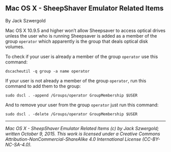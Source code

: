 ## Mac OS X - SheepShaver Emulator Related Items

By Jack Szwergold

Mac OS X 10.9.5 and higher won’t allow Sheepsaver to access optical drives unless the user who is running Sheepsaver is added as a member of the group `operator` which apparently is the group that deals optical disk volumes.

To check if your user is already a member of the group `operator` use this command:

    dscacheutil -q group -a name operator

If your user is not already a member of the group `operator`, run this command to add them to the group:

    sudo dscl . -append /Groups/operator GroupMembership $USER

And to remove your user from the group `operator` just run this command:

	sudo dscl . -delete /Groups/operator GroupMembership $USER

***

*Mac OS X - SheepShaver Emulator Related Items (c) by Jack Szwergold; written October 9, 2015. This work is licensed under a Creative Commons Attribution-NonCommercial-ShareAlike 4.0 International License (CC-BY-NC-SA-4.0).*

